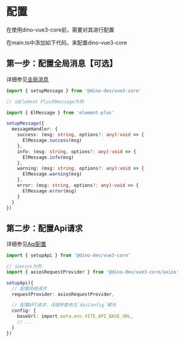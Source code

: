 <!--
 Copyright 2023 dinosdev.cn.
 SPDX-License-Identifier: Apache-2.0
-->

# 配置
在使用dino-vue3-core前，需要对其进行配置

在main.ts中添加如下代码，来配置dino-vue3-core

## 第一步：配置全局消息【可选】
详细参见[全局消息](./message.md)
```ts
import { setupMessage } from '@dino-dev/vue3-core'

// 以Element Plus的message为例

import { ElMessage } from 'element-plus'

setupMessage({
  messageHandler: {
    success: (msg: string, options?: any):void => {
      ElMessage.success(msg)
    },
    info: (msg: string, options?: any):void => {
      ElMessage.info(msg)
    },
    warning: (msg: string, options?: any):void => {
      ElMessage.warning(msg)
    },
    error: (msg: string, options?: any):void => {
      ElMessage.error(msg)
    }
  }
})

```

## 第二步：配置Api请求
详细参见[Api配置](./request.md)
```ts
import { setupApi } from '@dino-dev/vue3-core'

// 以axios为例
import { axiosRequestProvider } from '@dino-dev/vue3-core/axios'

setupApi({
  // 配置网络请求
  requestProvider: axiosRequestProvider,

  // 配置API请求，详细参数参见`ApiConfig`模块
  config: {
    baseUrl: import.meta.env.VITE_API_BASE_URL,
    // ...
  }
})
```
